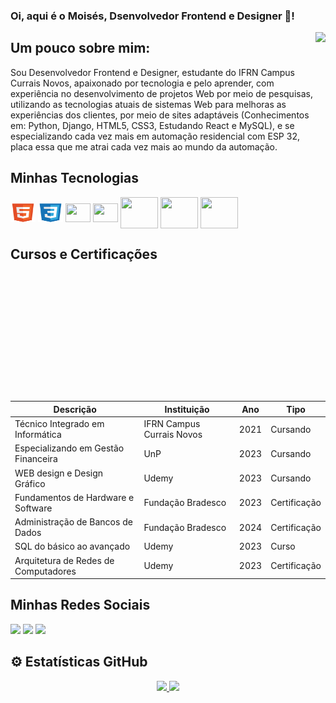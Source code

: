 ### Oi, aqui é o Moisés, Dsenvolvedor Frontend e Designer 🦅! 


<img align="right" height="590em" src="https://raw.githubusercontent.com/gist/moiseslops/4f54cdc2ed940c19ecd91dbef51501ae/raw/1d5c20c460f4168b900b0cb4099bd92ecfeb7d07/githubcard.svg">
  
## Um pouco sobre mim:
<div>
  <p>
    Sou Desenvolvedor Frontend e Designer, estudante do IFRN Campus Currais Novos, apaixonado por tecnologia e pelo aprender, com experiência no desenvolvimento de projetos 
    Web por meio de pesquisas, utilizando as tecnologias atuais de sistemas Web para melhoras as experiências dos clientes, por meio de sites 
     adaptáveis (Conhecimentos em: Python, Django, HTML5, CSS3, Estudando React e MySQL), 
    e se especializando cada vez mais em automação residencial com ESP 32, placa essa que me atrai cada vez mais ao mundo da automação.
  </p>
</div>

## Minhas Tecnologias
<div style="display: inline_block"> 
  <img align="center" alt="HTML" height="30" width="40" src="https://raw.githubusercontent.com/devicons/devicon/master/icons/html5/html5-original.svg">
  <img align="center" alt="CSS" height="30" width="40" src="https://raw.githubusercontent.com/devicons/devicon/master/icons/css3/css3-original.svg">
  
  <img align="center" height="30" width="40" src="https://cdn.jsdelivr.net/gh/devicons/devicon/icons/python/python-original-wordmark.svg" />
  <img align="center" height="30" width="40" src="https://cdn.jsdelivr.net/gh/devicons/devicon/icons/django/django-plain.svg" />
  <img align="center" height="50" width="60" src="https://cdn.jsdelivr.net/gh/devicons/devicon/icons/react/react-original.svg" />
       
  <img  align="center" height="50" width="60" src="https://cdn.jsdelivr.net/gh/devicons/devicon/icons/arduino/arduino-original-wordmark.svg" />
             
  
  <img align="center" height="50" width="60" src="https://cdn.jsdelivr.net/gh/devicons/devicon/icons/linux/linux-original.svg" />
          
          
 
</div>

## Cursos e Certificações

Descrição   | Instituição   | Ano | Tipo
--------- | --------- | ------ | ------
Técnico Integrado em Informática | IFRN Campus Currais Novos | 2021 | Cursando
Especializando em Gestão Financeira | UnP | 2023 | Cursando
WEB design e Design Gráfico | Udemy | 2023 | Cursando
Fundamentos de Hardware e Software | Fundação Bradesco | 2023 | Certificação
Administração de Bancos de Dados | Fundação Bradesco | 2024 | Certificação
SQL do básico ao avançado | Udemy | 2023 | Curso
Arquitetura de Redes de Computadores| Udemy | 2023 | Certificação

## Minhas Redes Sociais
  
<div> 
  <a href="https://wa.me/5584991397509" target="_blank"><img src="https://img.shields.io/badge/WhatsApp-25D366?style=for-the-badge&logo=whatsapp&logoColor=white" target="_blank"></a>
  <a href="https://www.instagram.com/_josemoises__/" target="_blank"><img src="https://img.shields.io/badge/-Instagram-%23E4405F?style=for-the-badge&logo=instagram&logoColor=white" target="_blank"></a>
  <a href="https://www.linkedin.com/in/jos%C3%A9-mois%C3%A9s-72318b2b2/" target="_blank"><img src="https://img.shields.io/badge/-LinkedIn-%230077B5?style=for-the-badge&logo=linkedin&logoColor=white" target="_blank"></a> 
</div>

## ⚙️ Estatísticas GitHub

<div align="center">
  <a href="https://github.com/moiseslops">
  <img height="170em" src="https://github-readme-stats.vercel.app/api?username=moiseslops&show_icons=true&theme=dark&include_all_commits=true&count_private=true"/>
  <img height="170em" src="https://github-readme-stats.vercel.app/api/top-langs/?username=moiseslops&layout=compact&langs_count=7&theme=dark"/>
</div>

